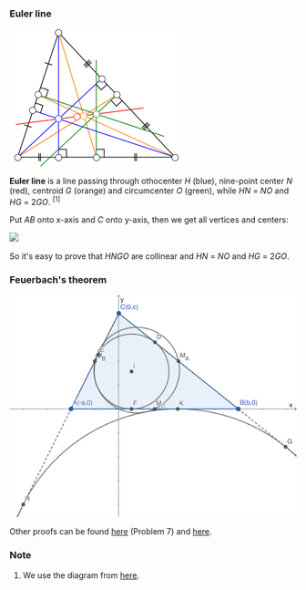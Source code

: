 ### Euler line

<img src="diagrams/euler-line.png">

**Euler line** is a line passing through othocenter *H* (blue), nine-point center *N* (red), centroid *G* (orange) and circumcenter *O* (green), while *HN* = *NO* and *HG* = 2*GO*. <sup>[1]</sup>

Put *AB* onto x-axis and *C* onto y-axis, then we get all vertices and centers:

<img src="https://latex.codecogs.com/gif.latex?\begin{cases}A(-a,0)\\B(b,0)\\C(0,c)\\H(0,ab/c)\\N((b-a)/4,(c^2+ab)/4c)\\G((b-a)/3,c/3)\\O((b-a)/2,(c^2-ab)/2c)\end{cases}">

So it's easy to prove that *HNGO* are collinear and *HN* = *NO* and *HG* = 2*GO*.

### Feuerbach's theorem

<img src="diagrams/feuerbach.png">

Other proofs can be found [here](https://imomath.com/index.php?options=323) (Problem 7) and [here](https://www.cut-the-knot.org/Curriculum/Geometry/FeuerbachProof.shtml).

### Note

1. We use the diagram from [here](https://en.wikipedia.org/wiki/Euler_line).